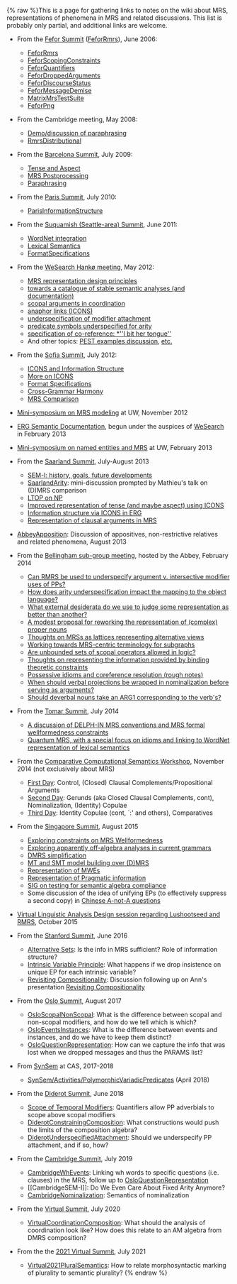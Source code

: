 {% raw %}This is a page for gathering links to notes on the wiki about MRS,
representations of phenomena in MRS and related discussions. This list
is probably only partial, and additional links are welcome.

- From the [Fefor Summit](https://blog.inductorsoftware.com/docsproto/summits/FeforTop) ([FeforRmrs](https://blog.inductorsoftware.com/docsproto/summits/FeforRmrs)), June
2006:
  
  - [FeforRmrs](https://blog.inductorsoftware.com/docsproto/summits/FeforRmrs)
  - [FeforScopingConstraints](https://blog.inductorsoftware.com/docsproto/summits/FeforScopingConstraints)
  - [FeforQuantifiers](https://blog.inductorsoftware.com/docsproto/summits/FeforQuantifiers)
  - [FeforDroppedArguments](https://blog.inductorsoftware.com/docsproto/summits/FeforDroppedArguments)
  - [FeforDiscourseStatus](https://blog.inductorsoftware.com/docsproto/summits/FeforDiscourseStatus)
  - [FeforMessageDemise](https://blog.inductorsoftware.com/docsproto/summits/FeforMessageDemise)
  - [MatrixMrsTestSuite](https://blog.inductorsoftware.com/docsproto/matrix/MatrixMrsTestSuite)
  - [FeforPng](https://blog.inductorsoftware.com/docsproto/summits/FeforPng)
- From the Cambridge meeting, May 2008:
  - [Demo/discussion of paraphrasing](../RmrsParaphrasing)
  - [RmrsDistributional](../RmrsDistributional)
- From the [Barcelona Summit](https://blog.inductorsoftware.com/docsproto/summits/BarcelonaTop), July 2009:
  
  - [Tense and Aspect](https://blog.inductorsoftware.com/docsproto/summits/BarcelonaSemantics)
  - [MRS Postprocessing](https://blog.inductorsoftware.com/docsproto/summits/BarcelonaPostprocessing)
  - [Paraphrasing](https://blog.inductorsoftware.com/docsproto/summits/BarcelonaParaphrasing)
- From the [Paris Summit](https://blog.inductorsoftware.com/docsproto/summits/ParisTop), July 2010:
  
  - [ParisInformationStructure](https://blog.inductorsoftware.com/docsproto/summits/ParisInformationStructure)
- From the [Suquamish (Seattle-area) Summit](https://blog.inductorsoftware.com/docsproto/summits/SuquamishTop), June 2011:
  
  - [WordNet integration](https://blog.inductorsoftware.com/docsproto/summits/SuquamishMRSWordNet)
  - [Lexical Semantics](https://blog.inductorsoftware.com/docsproto/summits/SuquamishLexSem)
  - [FormatSpecifications](../FormatSpecifications)
- From the [WeSearch Hankø meeting](/WeSearch/Hank%C3%B8Schedule), May
2012:
  
  - [MRS representation design
principles](WeSearch_DesignPrinciples)
  - [towards a catalogue of stable semantic analyses (and
documentation)](WeSearch_AnalysisCatalog)
  - [scopal arguments in coordination](WeSearch_ScopalArgCoord)
  - [anaphor links (ICONS)](WeSearch_ICONS)
  - [underspecification of modifier
attachment](WeSearch_UnderspecifedAttachment)
  - [predicate symbols underspecified for
arity](WeSearch_UnderspecifiedPreds)
  - [specification of co-reference: \*''I bit her
tongue''](WeSearch_VariablePropertySharing)
  - And other topics: [PEST examples
discussion](WeSearch_PestExamples),
[etc.](/WeSearch/Hank%C3%B8TheRest)
- From the [Sofia Summit](https://blog.inductorsoftware.com/docsproto/summits/SofiaTop), July 2012:
  
  - [ICONS and Information Structure](https://blog.inductorsoftware.com/docsproto/summits/SofiaICONS)
  - [More on ICONS](https://blog.inductorsoftware.com/docsproto/summits/SofiaIconsImplementation)
  - [Format Specifications](https://blog.inductorsoftware.com/docsproto/summits/SofiaMrsRfc)
  - [Cross-Grammar Harmony](https://blog.inductorsoftware.com/docsproto/summits/SofiaVpmHarmony)
  - [MRS Comparison](https://blog.inductorsoftware.com/docsproto/summits/SofiaMrsComparison)
- [Mini-symposium on MRS modeling](https://blog.inductorsoftware.com/docsproto/summits/RmrsLm) at UW, November 2012
- [ERG Semantic Documentation](../ErgSemantics), begun under the auspices
of [WeSearch](WeSearch) in February 2013
- [Mini-symposium on named entities and MRS](https://blog.inductorsoftware.com/docsproto/summits/RmrsNes) at UW, February
2013
- From the [Saarland Summit](https://blog.inductorsoftware.com/docsproto/summits/SaarlandTop), July-August 2013
  
  - [SEM-I: history, goals, future developments](https://blog.inductorsoftware.com/docsproto/summits/SaarlandSemi)
  - [SaarlandArity](https://blog.inductorsoftware.com/docsproto/summits/SaarlandArity): mini-discussion prompted by
Mathieu's talk on (D)MRS comparison
  - [LTOP on NP](https://blog.inductorsoftware.com/docsproto/summits/SaarlandLtopDiscussion)
  - [Improved representation of tense (and maybe aspect) using
ICONS](https://blog.inductorsoftware.com/docsproto/summits/SaarlandTense)
  - [Information structure via ICONS in ERG](https://blog.inductorsoftware.com/docsproto/summits/SaarlandIconsErg)
  - [Representation of clausal arguments in
MRS](../SaarlandSententialArgument)
- [AbbeyApposition](https://blog.inductorsoftware.com/docsproto/summits/AbbeyApposition): Discussion of appositives,
non-restrictive relatives and related phenomena, August 2013
- From the [Bellingham sub-group meeting](https://blog.inductorsoftware.com/docsproto/summits/TheAbbey_Chrysalis2014),
hosted by the Abbey, February 2014
  
  - [Can RMRS be used to underspecify argument v. intersective
modifier uses of PPs?](https://blog.inductorsoftware.com/docsproto/summits/TheAbbey_Chrysalis2014PpAttachment)
  - [How does arity underspecification impact the mapping to the
object language?](https://blog.inductorsoftware.com/docsproto/summits/TheAbbey_Chrysalis2014Arity)
  - [What external desiderata do we use to judge some representation
as better than another?](https://blog.inductorsoftware.com/docsproto/summits/TheAbbey_Chrysalis2014WhatsThePoint)
  - [A modest proposal for reworking the representation of (complex)
proper nouns](https://blog.inductorsoftware.com/docsproto/summits/TheAbbey_Chrysalis2014ProperNouns)
  - [Thoughts on MRSs as lattices representing alternative
views](https://blog.inductorsoftware.com/docsproto/summits/TheAbbey_Chrysalis2014SchrodingerMrs)
  - [Working towards MRS-centric terminology for
subgraphs](https://blog.inductorsoftware.com/docsproto/summits/TheAbbey_Chrysalis2014Terminology)
  - [Are unbounded sets of scopal operators allowed in
logic?](https://blog.inductorsoftware.com/docsproto/summits/TheAbbey_Chrysalis2014OpenEndedPredicates)
  - [Thoughts on representing the information provided by binding
theoretic constraints](https://blog.inductorsoftware.com/docsproto/summits/TheAbbey_Chrysalis2014BindingTheory)
  - [Possessive idioms and coreference resolution (rough
notes)](https://blog.inductorsoftware.com/docsproto/summits/TheAbbey_Chrysalis2014PossessiveIdioms)
  - [When should verbal projections be wrapped in nominalization
before serving as
arguments?](https://blog.inductorsoftware.com/docsproto/summits/TheAbbey_Chrysalis2014Nominalization)
  - [Should deverbal nouns take an ARG1 corresponding to the
verb's?](https://blog.inductorsoftware.com/docsproto/summits/TheAbbey_Chrysalis2014DeverbalNouns)
- From the [Tomar Summit](https://blog.inductorsoftware.com/docsproto/summits/TomarSchedule), July 2014
  
  - [A discussion of DELPH-IN MRS conventions and MRS formal
wellformedness constraints](https://blog.inductorsoftware.com/docsproto/summits/TomarMrsWellformedness)
  - [Quantum MRS, with a special focus on idioms and linking to
WordNet representation of lexical semantics](https://blog.inductorsoftware.com/docsproto/summits/TomarQuantumMRS)
- From the [Comparative Computational Semantics
Workshop](WeSearch_Ccs), November 2014 (not exclusively about MRS)
  
  - [First Day](WeSearch_CcsDayOne): Control, (Closed) Clausal
Complements/Propositional Arguments
  - [Second Day](WeSearch_CcsDayTwo): Gerunds (aka Closed Clausal
Complements, cont), Nominalization, (Identity) Copulae
  - [Third Day](WeSearch_CcsDayTwo): Identity Copulae (cont, \`:'
and others), Comparatives
- From the [Singapore Summit](https://blog.inductorsoftware.com/docsproto/summits/SingaporeSchedule), August 2015
  
  - [Exploring constraints on MRS
Wellformedness](https://blog.inductorsoftware.com/docsproto/summits/SingaporeMrsWellformedness)
  - [Exploring apparently off-algebra analyses in current
grammars](https://blog.inductorsoftware.com/docsproto/summits/SingaporeHookOrthodoxy)
  - [DMRS simplification](https://blog.inductorsoftware.com/docsproto/summits/SingaporeDmrsSimplification)
  - [MT and SMT model building over (D)MRS](https://blog.inductorsoftware.com/docsproto/summits/SingaporeSmtModel)
  - [Representation of MWEs](https://blog.inductorsoftware.com/docsproto/summits/SingaporeRepresentingMwes)
  - [Representation of Pragmatic
information](https://blog.inductorsoftware.com/docsproto/summits/SingaporeRepresentingPragmatics)
  - [SIG on testing for semantic algebra
compliance](https://blog.inductorsoftware.com/docsproto/summits/SingaporeSemanticAlgebraCompliance)
  - Some discussion of the idea of unifying EPs (to effectively
suppress a second copy) in [Chinese A-not-A
questions](LADChineseAnotA)
- [Virtual Linguistic Analysis Design session regarding Lushootseed
and RMRS](LADLushootseedSemantics), October 2015
- From the [Stanford Summit](https://blog.inductorsoftware.com/docsproto/summits/StanfordSchedule), June 2016
  
  - [Alternative Sets](https://blog.inductorsoftware.com/docsproto/summits/StanfordAlternativeSets): Is the info in MRS
sufficient? Role of information structure?
  - [Intrinsic Variable
Principle](https://blog.inductorsoftware.com/docsproto/summits/StanfordCrowgeyIntrinsicVariableNotes): What happens
if we drop insistence on unique EP for each intrinsic variable?
  - [Revisiting Compositionality](https://blog.inductorsoftware.com/docsproto/summits/StanfordAlgebraAdditions):
Discussion following up on Ann's presentation [Revisiting
Compositionality](http://www.delph-in.net/2016/compositionality.pdf)
- From the [Oslo Summit](https://blog.inductorsoftware.com/docsproto/summits/OsloSchedule), August 2017
  
  - [OsloScopalNonScopal](https://blog.inductorsoftware.com/docsproto/summits/OsloScopalNonScopal): What is the
difference between scopal and non-scopal modifiers, and how do
we tell which is which?
  - [OsloEventsInstances](https://blog.inductorsoftware.com/docsproto/summits/OsloEventsInstances): What is the
difference between events and instances, and do we have to keep
them distinct?
  - [OsloQuestionRepresentation](https://blog.inductorsoftware.com/docsproto/summits/OsloQuestionRepresentation): How
can we capture the info that was lost when we dropped messages
and thus the PARAMS list?
- From [SynSem](SynSem) at CAS, 2017-2018
  
  - [SynSem/Activities/PolymorphicVariadicPredicates](SynSem_Activities_PolymorphicVariadicPredicates)
(April 2018)
- From the [Diderot Summit](https://blog.inductorsoftware.com/docsproto/summits/DiderotSchedule), June 2018
  
  - [Scope of Temporal
Modifiers](http://users.sussex.ac.uk/~johnca/summit-2018/scope.pdf):
Quantifiers allow PP adverbials to scope above scopal modifiers
  - [DiderotConstrainingComposition](https://blog.inductorsoftware.com/docsproto/summits/DiderotConstrainingComposition):
What constructions would push the limits of the composition
algebra?
  - [DiderotUnderspecifiedAttachment](https://blog.inductorsoftware.com/docsproto/summits/DiderotUnderspecifiedAttachment):
Should we underspecify PP attachment, and if so, how?
- From the [Cambridge Summit](https://blog.inductorsoftware.com/docsproto/summits/CambridgeSchedule), July 2019
  
  - [CambridgeWhEvents](https://blog.inductorsoftware.com/docsproto/summits/CambridgeWhEvents): Linking wh words to
specific questions (i.e. clauses) in the MRS, follow up to
[OsloQuestionRepresentation](https://blog.inductorsoftware.com/docsproto/summits/OsloQuestionRepresentation)
  - [[CambridgeSEM-I]]: Do We Even Care About Fixed Arity Anymore?
  - [CambridgeNominalization](https://blog.inductorsoftware.com/docsproto/summits/CambridgeNominalization): Semantics of
nominalization
- From the [Virtual Summit](https://blog.inductorsoftware.com/docsproto/summits/VirtualSchedule), July 2020
  
  - [VirtualCoordinationComposition](https://blog.inductorsoftware.com/docsproto/summits/VirtualCoordinationComposition):
What should the analysis of coordination look like? How does
this relate to an AM algebra from DMRS composition?
- From the the [2021 Virtual Summit](https://blog.inductorsoftware.com/docsproto/summits/Virtual2021Schedule), July 2021
  
  - [Virtual2021PluralSemantics](https://blog.inductorsoftware.com/docsproto/summits/Virtual2021PluralSemantics):
How to relate morphosyntactic marking of plurality to semantic plurality?
{% endraw %}